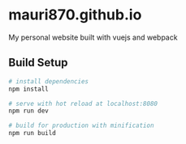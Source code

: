 # mauri870.github.io

My personal website built with vuejs and webpack

## Build Setup

``` bash
# install dependencies
npm install

# serve with hot reload at localhost:8080
npm run dev

# build for production with minification
npm run build
